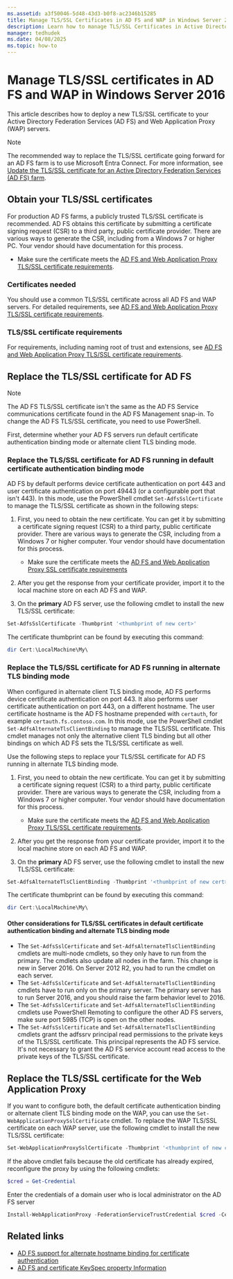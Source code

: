 ```yaml
---
ms.assetid: a3f50046-5d48-43d3-b0f8-ac2346b15285
title: Manage TLS/SSL Certificates in AD FS and WAP in Windows Server 2016
description: Learn how to manage TLS/SSL Certificates in Active Directory Federation Services (AD FS) and WAP in Windows Server 2016.
manager: tedhudek
ms.date: 04/08/2025
ms.topic: how-to
---
```


# Manage TLS/SSL certificates in AD FS and WAP in Windows Server 2016

This article describes how to deploy a new TLS/SSL certificate to your Active Directory Federation Services (AD FS) and Web Application Proxy (WAP) servers.

> [!NOTE]
> The recommended way to replace the TLS/SSL certificate going forward for an AD FS farm is to use Microsoft Entra Connect. For more information, see [Update the TLS/SSL certificate for an Active Directory Federation Services (AD FS) farm](/azure/active-directory/connect/active-directory-aadconnectfed-ssl-update).

## Obtain your TLS/SSL certificates

For production AD FS farms, a publicly trusted TLS/SSL certificate is recommended. AD FS obtains this certificate by submitting a certificate signing request (CSR) to a third party, public certificate provider. There are various ways to generate the CSR, including from a Windows 7 or higher PC. Your vendor should have documentation for this process.

- Make sure the certificate meets the [AD FS and Web Application Proxy TLS/SSL certificate requirements](/windows-server/identity/ad-fs/overview/ad-fs-requirements#certificate-requirement).

### Certificates needed

You should use a common TLS/SSL certificate across all AD FS and WAP servers. For detailed requirements, see [AD FS and Web Application Proxy TLS/SSL certificate requirements](/windows-server/identity/ad-fs/overview/ad-fs-requirements#certificate-requirement).

### TLS/SSL certificate requirements

For requirements, including naming root of trust and extensions, see [AD FS and Web Application Proxy TLS/SSL certificate requirements](/windows-server/identity/ad-fs/overview/ad-fs-requirements#certificate-requirement).

## Replace the TLS/SSL certificate for AD FS

> [!NOTE]
> The AD FS TLS/SSL certificate isn't the same as the AD FS Service communications certificate found in the AD FS Management snap-in. To change the AD FS TLS/SSL certificate, you need to use PowerShell.

First, determine whether your AD FS servers run default certificate authentication binding mode or alternate client TLS binding mode.

### Replace the TLS/SSL certificate for AD FS running in default certificate authentication binding mode

AD FS by default performs device certificate authentication on port 443 and user certificate authentication on port 49443 (or a configurable port that isn't 443).
In this mode, use the PowerShell cmdlet `Set-AdfsSslCertificate` to manage the TLS/SSL certificate as shown in the following steps:

1. First, you need to obtain the new certificate. You can get it by submitting a certificate signing request (CSR) to a third party, public certificate provider. There are various ways to generate the CSR, including from a Windows 7 or higher computer. Your vendor should have documentation for this process.

    * Make sure the certificate meets the [AD FS and Web Application Proxy SSL certificate requirements](/windows-server/identity/ad-fs/overview/ad-fs-requirements#certificate-requirements)

1. After you get the response from your certificate provider, import it to the local machine store on each AD FS and WAP.

1. On the **primary** AD FS server, use the following cmdlet to install the new TLS/SSL certificate:

```powershell
Set-AdfsSslCertificate -Thumbprint '<thumbprint of new cert>'
```

The certificate thumbprint can be found by executing this command:

```powershell
dir Cert:\LocalMachine\My\
```

### Replace the TLS/SSL certificate for AD FS running in alternate TLS binding mode

When configured in alternate client TLS binding mode, AD FS performs device certificate authentication on port 443. It also performs user certificate authentication on port 443, on a different hostname. The user certificate hostname is the AD FS hostname prepended with `certauth`, for example `certauth.fs.contoso.com`.
In this mode, use the PowerShell cmdlet `Set-AdfsAlternateTlsClientBinding` to manage the TLS/SSL certificate. This cmdlet manages not only the alternative client TLS binding but all other bindings on which AD FS sets the TLS/SSL certificate as well.

Use the following steps to replace your TLS/SSL certificate for AD FS running in alternate TLS binding mode.

1. First, you need to obtain the new certificate. You can get it by submitting a certificate signing request (CSR) to a third party, public certificate provider. There are various ways to generate the CSR, including from a Windows 7 or higher computer. Your vendor should have documentation for this process.

    - Make sure the certificate meets the [AD FS and Web Application Proxy TLS/SSL certificate requirements](/windows-server/identity/ad-fs/overview/ad-fs-requirements#certificate-requirement).

1. After you get the response from your certificate provider, import it to the local machine store on each AD FS and WAP.

1. On the **primary** AD FS server, use the following cmdlet to install the new TLS/SSL certificate:

```powershell
Set-AdfsAlternateTlsClientBinding -Thumbprint '<thumbprint of new cert>'
```

The certificate thumbprint can be found by executing this command:

```powershell
dir Cert:\LocalMachine\My\
```

#### Other considerations for TLS/SSL certificates in default certificate authentication binding and alternate TLS binding mode

- The `Set-AdfsSslCertificate` and `Set-AdfsAlternateTlsClientBinding` cmdlets are multi-node cmdlets, so they only have to run from the primary. The cmdlets also update all nodes in the farm. This change is new in Server 2016. On Server 2012 R2, you had to run the cmdlet on each server.
- The `Set-AdfsSslCertificate` and `Set-AdfsAlternateTlsClientBinding` cmdlets have to run only on the primary server. The primary server has to run Server 2016, and you should raise the farm behavior level to 2016.
- The `Set-AdfsSslCertificate` and `Set-AdfsAlternateTlsClientBinding` cmdlets use PowerShell Remoting to configure the other AD FS servers, make sure port 5985 (TCP) is open on the other nodes.
- The `Set-AdfsSslCertificate` and `Set-AdfsAlternateTlsClientBinding` cmdlets grant the adfssrv principal read permissions to the private keys of the TLS/SSL certificate. This principal represents the AD FS service. It's not necessary to grant the AD FS service account read access to the private keys of the TLS/SSL certificate.

## Replace the TLS/SSL certificate for the Web Application Proxy

If you want to configure both, the default certificate authentication binding or alternate client TLS binding mode on the WAP, you can use the `Set-WebApplicationProxySslCertificate` cmdlet.
To replace the WAP TLS/SSL certificate on each WAP server, use the following cmdlet to install the new TLS/SSL certificate:

```powershell
Set-WebApplicationProxySslCertificate -Thumbprint '<thumbprint of new cert>'
```

If the above cmdlet fails because the old certificate has already expired, reconfigure the proxy by using the following cmdlets:

```powershell
$cred = Get-Credential
```

Enter the credentials of a domain user who is local administrator on the AD FS server

```powershell
Install-WebApplicationProxy -FederationServiceTrustCredential $cred -CertificateThumbprint '<thumbprint of new cert>' -FederationServiceName 'fs.contoso.com'
```

## Related links

- [AD FS support for alternate hostname binding for certificate authentication](../operations/AD-FS-support-for-alternate-hostname-binding-for-certificate-authentication.md)
- [AD FS and certificate KeySpec property Information](../technical-reference/AD-FS-and-KeySpec-Property.md)
